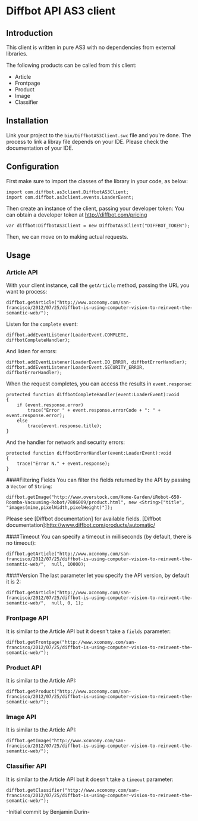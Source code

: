 # Diffbot API AS3 client

## Introduction

This client is written in pure AS3 with no dependencies from external libraries.

The following products can be called from this client:

* Article
* Frontpage
* Product
* Image
* Classifier

## Installation

Link your project to the `bin/DiffbotAS3Client.swc` file and you're done. The process to link a libray file depends on your IDE. Please check the documentation of your IDE.

## Configuration

First make sure to import the classes of the library in your code, as below:
```as3
import com.diffbot.as3client.DiffbotAS3Client;
import com.diffbot.as3client.events.LoaderEvent;
```
Then create an instance of the client, passing your developer token:
You can obtain a developer token at http://diffbot.com/pricing

```as3
var diffbot:DiffbotAS3Client = new DiffbotAS3Client("DIFFBOT_TOKEN");
```
Then, we can move on to making actual requests.


## Usage

### Article API

With your client instance, call the `getArticle` method, passing the URL you want to process:

```as3
diffbot.getArticle("http://www.xconomy.com/san-francisco/2012/07/25/diffbot-is-using-computer-vision-to-reinvent-the-semantic-web/");
```
Listen for the `complete` event:

```as3
diffbot.addEventListener(LoaderEvent.COMPLETE, diffbotCompleteHandler);
```
And listen for errors:
```as3
diffbot.addEventListener(LoaderEvent.IO_ERROR, diffbotErrorHandler);
diffbot.addEventListener(LoaderEvent.SECURITY_ERROR, diffbotErrorHandler);
```

When the request completes, you can access the results in `event.response`:
```as3
protected function diffbotCompleteHandler(event:LoaderEvent):void
{
	if (event.response.error)
		trace("Error " + event.response.errorCode + ": " + event.response.error);
	else
		trace(event.response.title);
}
```

And the handler for network and security errors:
```as3
protected function diffbotErrorHandler(event:LoaderEvent):void
{
	trace("Error N." + event.response);
}
```
####Filtering Fields
You can filter the fields returned by the API by passing a `Vector` of `String`:

```as3
diffbot.getImage("http://www.overstock.com/Home-Garden/iRobot-650-Roomba-Vacuuming-Robot/7886009/product.html", new <String>["title", "images(mime,pixelWidth,pixelHeight)"]);
```
Please see [Diffbot documentation] for available fields.
[Diffbot documentation]:http://www.diffbot.com/products/automatic/

####Timeout
You can specify a timeout in milliseconds (by default, there is no timeout):
```as3
diffbot.getArticle("http://www.xconomy.com/san-francisco/2012/07/25/diffbot-is-using-computer-vision-to-reinvent-the-semantic-web/",  null, 10000);
```
####Version
The last parameter let you specify the API version, by default it is 2:
```as3
diffbot.getArticle("http://www.xconomy.com/san-francisco/2012/07/25/diffbot-is-using-computer-vision-to-reinvent-the-semantic-web/",  null, 0, 1);
```
### Frontpage API

It is similar to the Article API but it doesn't take a `fields` parameter:

```as3
diffbot.getFrontpage("http://www.xconomy.com/san-francisco/2012/07/25/diffbot-is-using-computer-vision-to-reinvent-the-semantic-web/");
```
### Product API

It is similar to the Article API:

```as3
diffbot.getProduct("http://www.xconomy.com/san-francisco/2012/07/25/diffbot-is-using-computer-vision-to-reinvent-the-semantic-web/");
```
### Image API

It is similar to the Article API:

```as3
diffbot.getImage("http://www.xconomy.com/san-francisco/2012/07/25/diffbot-is-using-computer-vision-to-reinvent-the-semantic-web/");
```
### Classifier API

It is similar to the Article API but it doesn't take a `timeout` parameter:

```as3
diffbot.getClassifier("http://www.xconomy.com/san-francisco/2012/07/25/diffbot-is-using-computer-vision-to-reinvent-the-semantic-web/");
```

-Initial commit by Benjamin Durin-
